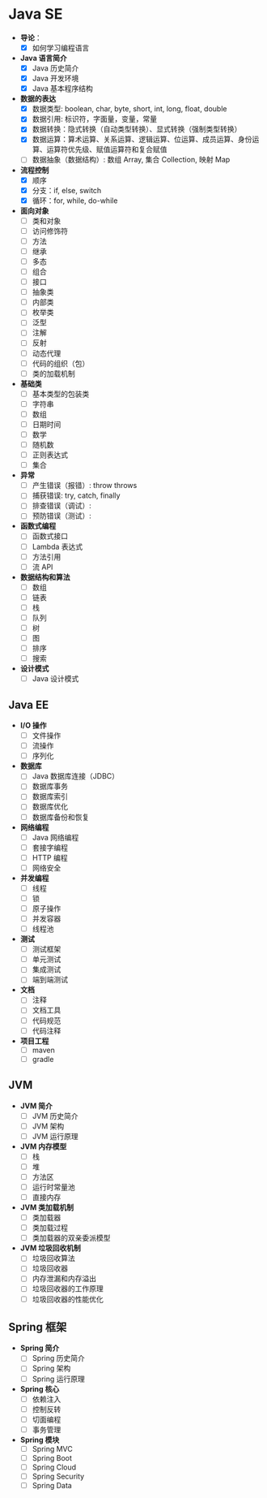 # Java SE

- **导论**：
  - [x] 如何学习编程语言
- **Java 语言简介**
  - [x] Java 历史简介
  - [x] Java 开发环境
  - [x] Java 基本程序结构
- **数据的表达**
  - [x] 数据类型: boolean, char, byte, short, int, long, float, double
  - [x] 数据引用: 标识符，字面量，变量，常量
  - [x] 数据转换：隐式转换（自动类型转换）、显式转换（强制类型转换）
  - [x] 数据运算：算术运算、关系运算、逻辑运算、位运算、成员运算、身份运算、运算符优先级、赋值运算符和复合赋值
  - [ ] 数据抽象（数据结构）: 数组 Array, 集合 Collection, 映射 Map
- **流程控制**
  - [x] 顺序
  - [x] 分支：if, else, switch
  - [x] 循环：for, while, do-while
- **面向对象**
  - [ ] 类和对象
  - [ ] 访问修饰符
  - [ ] 方法
  - [ ] 继承
  - [ ] 多态
  - [ ] 组合
  - [ ] 接口
  - [ ] 抽象类
  - [ ] 内部类
  - [ ] 枚举类
  - [ ] 泛型
  - [ ] 注解
  - [ ] 反射
  - [ ] 动态代理
  - [ ] 代码的组织（包）
  - [ ] 类的加载机制
- **基础类**
  - [ ] 基本类型的包装类
  - [ ] 字符串
  - [ ] 数组
  - [ ] 日期时间
  - [ ] 数学
  - [ ] 随机数
  - [ ] 正则表达式
  - [ ] 集合
- **异常**
  - [ ] 产生错误（报错）: throw throws
  - [ ] 捕获错误: try, catch, finally
  - [ ] 排查错误（调试）:
  - [ ] 预防错误（测试）:
- **函数式编程**
  - [ ] 函数式接口
  - [ ] Lambda 表达式
  - [ ] 方法引用
  - [ ] 流 API
- **数据结构和算法**
  - [ ] 数组
  - [ ] 链表
  - [ ] 栈
  - [ ] 队列
  - [ ] 树
  - [ ] 图
  - [ ] 排序
  - [ ] 搜索
- **设计模式**
  - [ ] Java 设计模式

## Java EE

- **I/O 操作**
  - [ ] 文件操作
  - [ ] 流操作
  - [ ] 序列化
- **数据库**
  - [ ] Java 数据库连接（JDBC）
  - [ ] 数据库事务
  - [ ] 数据库索引
  - [ ] 数据库优化
  - [ ] 数据库备份和恢复
- **网络编程**
  - [ ] Java 网络编程
  - [ ] 套接字编程
  - [ ] HTTP 编程
  - [ ] 网络安全
- **并发编程**
  - [ ] 线程
  - [ ] 锁
  - [ ] 原子操作
  - [ ] 并发容器
  - [ ] 线程池
- **测试**
  - [ ] 测试框架
  - [ ] 单元测试
  - [ ] 集成测试
  - [ ] 端到端测试
- **文档**
  - [ ] 注释
  - [ ] 文档工具
  - [ ] 代码规范
  - [ ] 代码注释
- **项目工程**
  - [ ] maven
  - [ ] gradle

## JVM

- **JVM 简介**
  - [ ] JVM 历史简介
  - [ ] JVM 架构
  - [ ] JVM 运行原理
- **JVM 内存模型**
  - [ ] 栈
  - [ ] 堆
  - [ ] 方法区
  - [ ] 运行时常量池
  - [ ] 直接内存
- **JVM 类加载机制**
  - [ ] 类加载器
  - [ ] 类加载过程
  - [ ] 类加载器的双亲委派模型
- **JVM 垃圾回收机制**
  - [ ] 垃圾回收算法
  - [ ] 垃圾回收器
  - [ ] 内存泄漏和内存溢出
  - [ ] 垃圾回收器的工作原理
  - [ ] 垃圾回收器的性能优化

## Spring 框架

- **Spring 简介**
  - [ ] Spring 历史简介
  - [ ] Spring 架构
  - [ ] Spring 运行原理
- **Spring 核心**
  - [ ] 依赖注入
  - [ ] 控制反转
  - [ ] 切面编程
  - [ ] 事务管理
- **Spring 模块**
  - [ ] Spring MVC
  - [ ] Spring Boot
  - [ ] Spring Cloud
  - [ ] Spring Security
  - [ ] Spring Data
